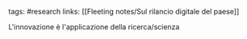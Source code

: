 tags: #research 
links:  [[Fleeting notes/Sul rilancio digitale del paese]]

L'innovazione è l'applicazione della ricerca/scienza 